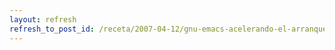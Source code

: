 ```yaml
---
layout: refresh
refresh_to_post_id: /receta/2007-04-12/gnu-emacs-acelerando-el-arranque-con-xresources
---
```


